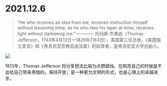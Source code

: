 
# 2021.12.6

>“He who receives an idea from me, receives instruction himself without lessening mine; as he who lites his taper at mine, receives light without darkening me.”
> ———— 托玛斯·杰弗逊（Thomas Jefferson，1743年4月13日—1826年7月4日），美国第三任总统，《美国独立宣言》和《弗吉尼亚宗教自由法案》的起草者，是弗吉尼亚大学创始人。

![](https://upload.wikimedia.org/wikipedia/commons/4/4b/Thomas_Jefferson_rev.jpg)

1813年，Thomas Jefferson 将分享想法比喻为点燃蜡烛，在照亮自己的时候是不会给自己带来黑暗的。保持开放，是一种更为文明的形式，也是心理上的卓越进步。
